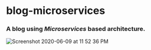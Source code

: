 # blog-microservices

### A blog using *Microservices*</span> based architecture.

![Screenshot 2020-06-09 at 11 52 36 PM](https://user-images.githubusercontent.com/35381035/84185244-55467880-aaac-11ea-9d7c-236808d1a28b.png)


